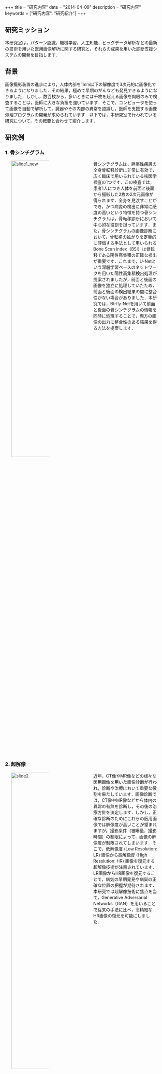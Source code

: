 +++
title = "研究内容"
date = "2014-04-09"
description = "研究内容"
keywords = ["研究内容", "研究紹介"]
+++

## 研究ミッション

本研究室は，パターン認識，機械学習，人工知能，ビッグデータ解析などの最新の技術を用いた医用画像解析に関する研究と，それらの成果を用いた診断支援システムの開発を目指します．

## 背景

画像撮影装置の進歩により，人体内部を1mm以下の解像度で3次元的に画像化できるようになりました．その結果，極めて早期のがんなども発見できるようになりました．しかし，数百枚から，多いときには千枚を超える画像を肉眼のみで検査することは，医師に大きな負担を強いています．そこで，コンピュータを使って画像を自動で解析して，臓器やその内部の異常を認識し，医師を支援する画像処理プログラムの開発が求められています．以下では，本研究室で行われている研究について，その概要と合わせて紹介します．

<!--<div align="center"><img src="/img/research/slide1_E.png"  width=50% title="slide1"></div>-->

## 研究例

### 1. 骨シンチグラム

<img src="/img/research/slide_1.png" width=50% title="slide1_new" hspace=20 align="left">
骨シンチグラムは，腫瘍性疾患の全身骨転移診断に非常に有効で，広く臨床で用いられている核医学検査の1つです．この検査では，患者1人につき人体を前面と後面から撮影した2枚の2次元画像が得られます．全身を見渡すことができ，かつ病変の検出に非常に感度の高いという特徴を持つ骨シンチグラムは，骨転移診断において中心的な役割を担っています．また，骨シンチグラムの画像診断において，骨転移の拡がりを定量的に評価する手法として用いられるBone Scan Index（BSI）は骨転移である陽性高集積の正確な検出が重要です．これまで，U-Netという深層学習ベースのネットワークを用いた陽性高集積検出処理が提案されましたが，前面と後面の画像を独立に処理していたため，前面と後面の検出結果の間に整合性がない場合がありました．本研究では，Btrfly-Netを用いて前面と後面の骨シンチグラムの情報を同時に処理することで，両方の画像の出力に整合性のある結果を得る方法を提案します．


<br clear="all">

### 2. 超解像
<img src="/img/research/slide_2.png" width=50% title="slide2" hspace=20 align="left">
近年，CT像やMR像などの様々な医用画像を用いた画像診断が行われ，診断や治療において重要な役割を果たしています．画像診断では，CT像やMR像などから体内の異常の有無を診断し，その後の治療方針を決定します．しかし，正確な診断のためにこれらの医用画像では解像度が高いことが望まれますが，撮影条件（被曝量，撮影時間）の制限によって，画像の解像度が制限されてしまいます．そこで，低解像度 (Low Resolution: LR) 画像から高解像度 (High Resolution: HR) 画像を復元する超解像技術が注目されています．LR画像からHR画像を復元することで，病気の早期発見や病巣の正確な位置の把握が期待されます．本研究では超解像技術に焦点を当て，Generative Adversarial Networks（GAN）を用いることで従来の手法に比べ，高精細なHR画像の復元を可能にしました．

<br clear="all">

### 3. 統計モデル
統計モデルとは臓器の形や濃度分布を少数のパラメータで表現したものであり，医用画像処理では重要な事前情報として利用されています．例えば，臓器セグメンテーションにおいて，統計モデルは臓器形状の制約条件となり，明らかに臓器の形状とは異なる形状を取り除き，セグメンテーションの改善を図ることが期待されています． 

<br>

#### 3.1. ヒト胚子の統計的形状モデル

---

<img src="/img/research/slide_3.png" width=50% title="slide3" hspace=20 align="left">
ヒトの発生の過程において，妊娠3～9週は胚子期と呼ばれ，器官を形成するための重要な時期であり，さまざまな異常が発生する危険性のある時期でもあります．また，新生児の死亡原因の25%が先天異常であると言われており，出生前の診断が非常に重要です．そのため，ヒト胚子の成長予測や出生前の画像診断のための計算機支援診断システムの開発が求められています．胚子期の器官は成長に従って形状が大きく変化するため，従来の統計的形状モデルでは，このような時間変化による解剖構造の形態の大きな変化をうまく扱うことができませんでした．本研究では，時間変化に対応した時空間統計的形状モデルを構築し，先天的な異常形状に対する診断支援に利用することを研究しています．  

<br clear="all">

<br>

#### 3.2. 血管の統計的濃度モデル

---

<img src="/img/research/slide_4.png" width=50% title="slide4" hspace=20 align="left">
血流の異常によって発生する病気は死と直結しており，非常に深刻なものであることが多いです．例えば，動脈硬化によって血管内の血流が滞り，血管にできるこぶが原因として引き起こされる心筋梗塞や狭心症などがあります．したがって，血管上の異常を早期発見することが不可欠です．血管のセグメンテーションは異常の検出に重要な役割を果たし，統計モデルの適用によって精度の向上を期待できます．一方で，血管等の線状構造を対象とするモデル構築は，その濃度分布の複雑さからモデル化が難しく，ほとんど検討されていません．本研究では，肺の血管や気管支といった線状構造を対象に，統計的濃度モデルを"VAE"という深層生成学習によって構築するという研究を行っています．

<br clear="all">

### 4. 認知症診断支援
<img src="/img/research/slide_5.png" width=50% title="slide5" hspace=20 align="left">
近年の医療技術の進歩に伴い，我々の生活はより豊かなものになった一方で，少子高齢化という社会問題は深刻化しています．高齢化社会の問題点の一つに高齢者の認知症が挙げられ，認知症は「老化によるもの忘れ」とは異なり，何かの病気によって脳の神経細胞が壊れるために起こる症状や状態を指します．認知症はその原因によって複数のタイプに分類されます．最も多いのはアルツハイマー型認知症(AD)であり，脳血管性認知症(VD)，レビー小体型認知症(DLB)，前頭側頭型認知症(FTD)と合わせて認知症4大原因と呼ばれています．VD以外の認知症3大原因は，SPECT検査で早期に識別できる場合が多くあります．SPECT検査は，脳の血流状態を画像にして見ることができる一方で，人が画像を見て血流の低下部位を特定し，認知症を診断するのは難しく，時間もかかるため，コンピュータを用いた支援が求められています．本研究では，SPECT画像から認知症を認識する深層学習に基づくシステムの開発を行っています． 


<br clear="all">

<!--
### 5. 臓器セグメンテーション
<img src="/img/research/slide_6.png" width=50% title="slide6" hspace=20 align="left">
小児画像は，個人やその年齢によって臓器の濃度，形状，位置，大きさのばらつきが大きく，また，小児CT像では低線量撮影をするため，低解像度かつ低SN比(信号対雑音比)の画像となってしまいます．これらの問題点から成人対象の画像診断支援システムとは別に，小児独自のシステムが必要になります．近年のセグメンテーション手法では深層学習をベースとしたものが多く提案され，高精度の結果が報告されている一方で，臓器形状の事前知識を学習しないため，不自然な形状の予測結果が存在するという課題があります．本研究では3次元CT画像に対応した"3D-Unet"に小児肝臓の時空間統計的形状モデルを適用することで，小児CT像の肝臓セグメンテーション性能の向上を図ります．

<br clear="all">

### 6. 皮膚疾患画像分類
<img src="/img/research/slide_7.png" width=50% title="slide6" hspace=20 align="left">
皮膚は体表を覆う組織であり，成人では体重の約16％を占める人体最大の臓器です．皮膚は体外と直接接触し，水分の維持・体温の調整・刺激からの保護・感覚器官の役割など，人間が生きていくうえで不可欠な複数の働きを有しています．しかし体表に位置する皮膚は，水分の蒸発や異物の侵入，紫外線の照射など，多くの外的刺激に曝され続ける器官でもある．こうした刺激によって皮膚は様々な疾患を発症します．特に皮膚がんは他の器官に発生する癌と比較して進行が遅く，早期発見と治療により処置が容易となり，患者と医師の負担を軽減で きます．そのため皮膚の異常に対し，迅速な医師の診断と治療を行うことが求められています．本研究では，撮影機器・角度・スケール・背景などが多様な画像から構成される実験試料を対象に，複数枚の画像を用いて識別能力を向上させる手法について提案します．

-->
<br clear="all">
<br>

<!--
### 1. 基盤

#### 1-1 計算解剖学

計算解剖学は，人体構造の形状や画像化後の濃度値などに関する統計的変動を数理統計的に記述するために生まれた新しい学術分野です．わが国では，2009～2013年に文部科学省の科学研究費補助金の新学術領域研究として集中的に研究が進められました計算解剖学．以下の図は本研究室で作成した体幹部臓器形状の統計的変動を記述した統計的形状モデル（Statistical Shape Model; SSM）です．最近はこの分野の多元化（時間軸，空間軸，機能軸，疾病軸への拡張）も進められています

<div align="right"><img src="/img/research/slide2_E.jpg"  width=50% title="slide2"></div>

### 2. 応用

#### 2-1 臓器自動認識
##### １）肺，肝臓，膵臓などの単一臓器認識
正常な臓器や，平均的な形状の臓器の認識問題はこれまでにほとんど解決されてきたことから，本研究室では，大きな疾病領域を含んでいたり，変形が著しい臓器を認識する画像処理アルゴリズムの研究を進めています．以下は，統計的形状モデルを組み込むことで，胸壁に疾病が付着していても正しく肺野が認識できる認識アルゴリズムを開発した例です．

<div align="center"><img src="/img/research/slide3_E.jpg"  width=50% title="slide3"></div>

大きな疾病が表現できる特別な工夫を含むモデルを用いることで，大疾病を含む臓器の安定した認識が可能になりました．

<div align="center"><img src="/img/research/slide4_E.jpg"  width=50% title="slide4"></div>

統計的形状モデルの中には，事前に測定した特徴を条件とする条件付きの統計的形状モデルがあります．本研究室では，この条件付統計モデルをさらに改良し，平均から大きく外れた形状の肝臓を認識することに成功しました（下図参照）．

<div align="center"><img src="/img/research/slide5_E.jpg"  width=50% title="slide5"></div>

##### ２）複数臓器同時認識
人体内にある複数の臓器は互いに一定の関係を持って存在します．その関係を使って臓器を認識することで，高精度な認識結果を得ることができます．以下の図は，互いの関係を考慮可能な処理を用いた認識結果です．

<div align="center"><img src="/img/research/slide6_E.jpg"  width=50% title="slide6"></div>

#### 2-2 疾病自動認識
##### １）CT像上の肝腫瘍
多数の識別器の結果を統合するアンサンブル学習により肝腫瘍を正確に認識できるようになりました．このアルゴリズムは，2008年の国際コンペ＠MICCAIで最も優れた性能を示しました．

<div align="center"><img src="/img/research/slide7_E.jpg"  width=50% title="slide7"></div>

##### ２）MR像上の脳動脈瘤
MR像から血管を自動認識し，その認識結果に対して形状の特徴量を多数計測することにより，脳動脈瘤を自動検出できるようになりました．この研究は東京大学と連携して進めています．

##### ３）シンチグラム上の転移
シンチグラム検査は，がんの転移などを見つけるために有効な方法です．この研究は，大阪市立大学と連携をして進めています．

#### 2-3 胎児画像処理
京都大学にある世界でも非常に貴重な胎児データベースを用いて胎児の画像処理を行っています．胎児の画像処理を通じて，胎児の診断支援などに貢献することを目指します．この研究は京都大学と連携をして進めています．

#### 2-4 死亡時画像診断支援
死因の究明は死亡時の診断において非常に重要な要素です．解剖ができない例を中心に，画像を使って死因を明らかにする検討が進められています．日本ではオートプシー・イメージング（Autopsy imaging; Ai）と呼ばれる分野です．本研究室では，画像処理を使ってAiを支援する研究を進めています．

##### １）骨折検出支援
骨折は死因に関係する重要な所見です．画像処理により骨折を自動検出する処理を開発しました．以下は，肋骨を対象に骨折検出を行った例です．

<div align="center"><img src="/img/research/slide8_E.jpg"  width=50% title="slide8"></div>

##### ２）死後人体の計算解剖学と大変形臓器認識処理
死後の臓器の形状を表現するための計算解剖学についての研究を進めてきました．以下の図は生体と死後の肝臓の平均形状モデルです．呼吸停止による横隔膜の拳上により右葉（向かって左）が上にせり出し，反対側の左葉が下降しているのが分かります．死後の人体の臓器は生体と異なり大きく変形していますが，このような死体用のモデルを用いて画像から認識を行う処理についても研究を進めています．

<div align="center"><img src="/img/research/slide9_E.jpg"  width=50% title="slide9"></div>

その他，死後画像における濃度値の変化のモデルに関する研究を，東海大学やハンブルグ大学と一緒に行っています．

##### ３）死因や死後経過時間推定
死亡後の人体の画像から臓器を認識した後，画像の微細な特徴と測定し，機械学習を応用して死因や死後経過時間を推定します．この研究は山口大学や福井大学と連携をしながら進めています．

-->